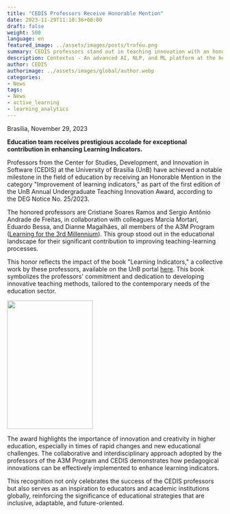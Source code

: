 ```yaml
---
title: "CEDIS Professors Receive Honorable Mention"
date: 2023-11-29T11:10:36+08:00
draft: false
weight: 500
language: en
featured_image: ../assets/images/posts/troféu.png
summary: CEDIS professors stand out in teaching innovation with an honorable mention, in the enhancement of Learning Indicators.
description: Contextus - An advanced AI, NLP, and ML platform at the heart of Scientific Analysis, led by CEDIS
author: CEDIS
authorimage: ../assets/images/global/author.webp
categories: 
- News
tags: 
- News
- active_learning
- learning_analytics
---
```

Brasília, November 29, 2023

**Education team receives prestigious accolade for exceptional contribution in enhancing Learning Indicators.**

Professors from the Center for Studies, Development, and Innovation in Software (CEDIS) at the University of Brasília (UnB) have achieved a notable milestone in the field of education by receiving an Honorable Mention in the category "Improvement of learning indicators," as part of the first edition of the UnB Annual Undergraduate Teaching Innovation Award, according to the DEG Notice No. 25/2023.

The honored professors are Cristiane Soares Ramos and Sergio Antônio Andrade de Freitas, in collaboration with colleagues Marcia Mortari, Eduardo Bessa, and Dianne Magalhães, all members of the A3M Program ([Learning for the 3rd Millennium](http://a3m.unb.br/)). This group stood out in the educational landscape for their significant contribution to improving teaching-learning processes.

This honor reflects the impact of the book "Learning Indicators," a collective work by these professors, available on the UnB portal [here](https://livros.unb.br/index.php/portal/catalog/book/442). This book symbolizes the professors' commitment and dedication to developing innovative teaching methods, tailored to the contemporary needs of the education sector.

[<img src="https://livros.unb.br/public/presses/1/submission_442_504_coverImage_pt_BR_t.png" width="200" height="300">](https://livros.unb.br/index.php/portal/catalog/book/442)

The award highlights the importance of innovation and creativity in higher education, especially in times of rapid changes and new educational challenges. The collaborative and interdisciplinary approach adopted by the professors of the A3M Program and CEDIS demonstrates how pedagogical innovations can be effectively implemented to enhance learning indicators.

This recognition not only celebrates the success of the CEDIS professors but also serves as an inspiration to educators and academic institutions globally, reinforcing the significance of educational strategies that are inclusive, adaptable, and future-oriented.
